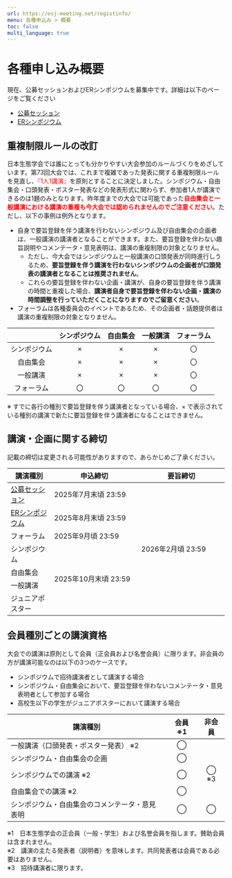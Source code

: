 ```yaml
---
url: https://esj-meeting.net/registinfo/
menu: 各種申込み > 概要
toc: false
multi_language: true
---
```


# 各種申し込み概要

現在、公募セッションおよびERシンポジウムを募集中です。詳細は以下のページをご覧ください

- [公募セッション](opensession)
- [ERシンポジウム](ersympo)

## 重複制限ルールの改訂

日本生態学会では誰にとっても分かりやすい大会参加のルールづくりをめざしています。第73回大会では、これまで複雑であった発表に関する重複制限ルールを見直し、<span style="color: red; ">『1人1講演』</span>を原則とすることに決定しました。シンポジウム・自由集会・口頭発表・ポスター発表などの発表形式に関わらず、参加者1人が講演できるのは1題のみとなります。昨年度までの大会では可能であった<span style="color: red; ">**自由集会と一般講演における講演の重複も今大会では認められませんのでご注意ください**</span>。ただし、以下の事例は例外となります。

- 自身で要旨登録を伴う講演を行わないシンポジウム及び自由集会の企画者は、一般講演の講演者となることができます。また、要旨登録を伴わない趣旨説明やコメンテータ・意見表明は、講演の重複制限の対象となりません。
  - ただし、今大会ではシンポジウムと一般講演の口頭発表が同時進行しうるため、**要旨登録を伴う講演を行わないシンポジウムの企画者が口頭発表の講演者となることは推奨されません**。
  - これらの要旨登録を伴わない企画・講演が、自身の要旨登録を伴う講演の時間と重複した場合、**講演者自身で要旨登録を伴わない企画・講演の時間調整を行っていただくことになりますのでご留意ください**。
- フォーラムは各種委員会のイベントであるため、その企画者・話題提供者は講演の重複制限の対象となりません。

||シンポジウム|自由集会|一般講演|フォーラム|
|:---:|:---:|:---:|:---:|:---:|
|シンポジウム|×|×|×|〇|
|自由集会|×|×|×|〇|
|一般講演|×|×|×|〇|
|フォーラム|〇|〇|〇|〇|

※ すでに各行の種別で要旨登録を伴う講演者となっている場合、× で表示されている種別の講演で新たに要旨登録を伴う講演者になることはできません。


## 講演・企画に関する締切

記載の締切は変更される可能性がありますので、あらかじめご了承ください。

<table>
  <colgroup>
    <col style="width: 20%" />
    <col style="width: 40%" />
    <col style="width: 40%" />
  </colgroup>
  <thead><tr class="header">
    <th>講演種別</th>
    <th><strong>申込締切</strong></th>
    <th><strong>要旨締切</strong></th>
    </tr></thead>
  <tbody>
    <tr class="odd">
      <td><a href = "opensession">公募セッション</a></td>
      <td>2025年7月末頃 23:59</td>
      <td rowspan=7>2026年2月頃 23:59</td>
    </tr>
    <tr class="even">
      <td><a href = "ersympo">ERシンポジウム</a></td>
      <td>2025年8月末頃 23:59</td>
    </tr>
    <tr class="odd">
      <td>フォーラム</td>
      <td>2025年9月頃 23:59</td>
    </tr>
    <tr class="even">
      <td>シンポジウム<br />
      <td rowspan=4>2025年10月末頃 23:59</td>
    </tr>
    <tr class="odd">
      <td>自由集会</td>
    </tr>
    <tr class="even">
     <td>一般講演<br />
    </tr>
    <tr class="odd">
      <td>ジュニアポスター</td>
    </tr>
  </tbody>
</table>

## 会員種別ごとの講演資格

大会での講演は原則として会員（正会員および名誉会員）に限ります。非会員の方が講演可能なのは以下の3つのケースです。

- シンポジウムで招待講演者として講演する場合
- シンポジウム・自由集会において、要旨登録を伴わないコメンテータ・意見表明者として参加する場合
- 高校生以下の学生がジュニアポスターにおいて講演する場合

| **講演種別**                                      | **会員 ※1** | **非会員** |
|---------------------------------------------------|:-------------:|:------------:|
| 一般講演（口頭発表・ポスター発表） ※2             | ◯           |            |
| シンポジウム・自由集会の企画                 | ◯           |            |
| シンポジウムでの講演 ※2                           | ◯           | ◯ ※3      |
| 自由集会での講演 ※2                               | ◯           |            |
| シンポジウム・自由集会のコメンテータ・意見表明| ◯           | ◯          |

※1　日本生態学会の正会員（一般・学生）および名誉会員を指します。賛助会員は含まれません。  
※2　講演の主たる発表者（説明者）を意味します。共同発表者は会員である必要はありません。  
※3　招待講演者に限ります。